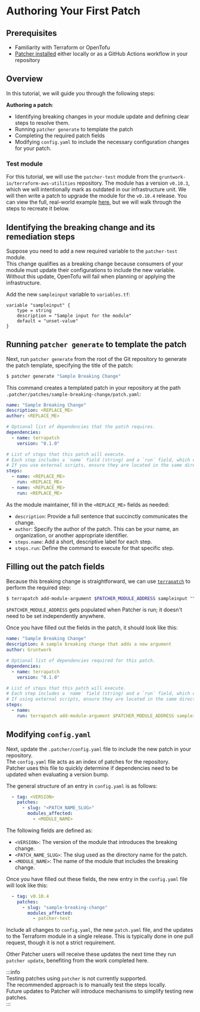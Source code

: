 # Authoring Your First Patch

## Prerequisites
* Familiarity with Terraform or OpenTofu  
* [Patcher installed](/2.0/docs/patcher/installation/) either locally or as a GitHub Actions workflow in your repository  


## Overview

In this tutorial, we will guide you through the following steps:  

**Authoring a patch**:
* Identifying breaking changes in your module update and defining clear steps to resolve them. 
* Running `patcher generate` to template the patch  
* Completing the required patch fields  
* Modifying `config.yaml` to include the necessary configuration changes for your patch.


### Test module

For this tutorial, we will use the `patcher-test` module from the `gruntwork-io/terraform-aws-utilities` repository. The module has a version `v0.10.3`, which we will intentionally mark as outdated in our infrastructure unit. We will then write a patch to upgrade the module for the `v0.10.4` release. You can view the full, real-world example [here](https://github.com/gruntwork-io/terraform-aws-utilities/pull/102/), but we will walk through the steps to recreate it below.  

## Identifying the breaking change and its remediation steps

Suppose you need to add a new required variable to the `patcher-test` module.  
This change qualifies as a breaking change because consumers of your module must update their configurations to include the new variable. Without this update, OpenTofu will fail when planning or applying the infrastructure.  

<!-- spell-checker: disable -->
Add the new `sampleinput` variable to `variables.tf`:

```hcl title="$$DIRECTORY$$/variables.tf"
variable "sampleinput" {
    type = string
    description = "Sample input for the module"
    default = "unset-value"
}
```
<!-- spell-checker: enable -->

## Running `patcher generate` to template the patch

Next, run `patcher generate` from the root of the Git repository to generate the patch template, specifying the title of the patch:  

```bash
$ patcher generate "Sample Breaking Change"
```

This command creates a templated patch in your repository at the path `.patcher/patches/sample-breaking-change/patch.yaml`:  

```yaml title=".patcher/patches/sample-breaking-change/patch.yaml"
name: "Sample Breaking Change"
description: <REPLACE_ME>
author: <REPLACE_ME>

# Optional list of dependencies that the patch requires.
dependencies:
  - name: terrapatch
    version: "0.1.0"

# List of steps that this patch will execute.  
# Each step includes a `name` field (string) and a `run` field, which can specify either an OS command or an external script to execute.  
# If you use external scripts, ensure they are located in the same directory as the `patch.yaml` file.  
steps:
  - name: <REPLACE_ME>
    run: <REPLACE_ME>
  - name: <REPLACE_ME>
    run: <REPLACE_ME>
```
As the module maintainer, fill in the `<REPLACE_ME>` fields as needed:  
* `description`: Provide a full sentence that succinctly communicates the change.  
* `author`: Specify the author of the patch. This can be your name, an organization, or another appropriate identifier.  
* `steps.name`: Add a short, descriptive label for each step.  
* `steps.run`: Define the command to execute for that specific step.  

## Filling out the patch fields

Because this breaking change is straightforward, we can use [`terrapatch`](https://github.com/gruntwork-io/terrapatch) to perform the required step:  

<!-- spell-checker: disable -->
```bash
$ terrapatch add-module-argument $PATCHER_MODULE_ADDRESS sampleinput "\"samplevalue\""
```
<!-- spell-checker: enable -->

`$PATCHER_MODULE_ADDRESS` gets populated when Patcher is run; it doesn't need to be set independently anywhere. 

Once you have filled out the fields in the patch, it should look like this:  

<!-- spell-checker: disable -->
```yaml
name: "Sample Breaking Change"
description: A sample breaking change that adds a new argument
author: Gruntwork

# Optional list of dependencies required for this patch.  
dependencies:  
  - name: terrapatch  
    version: "0.1.0"  

# List of steps that this patch will execute.  
# Each step includes a `name` field (string) and a `run` field, which can specify either an OS command or an external script.  
# If using external scripts, ensure they are located in the same directory as the `patch.yaml` file.  
steps: 
  - name:
    run: terrapatch add-module-argument $PATCHER_MODULE_ADDRESS sampleinput "\"samplevalue\""
```
<!-- spell-checker: enable -->

## Modifying `config.yaml`

Next, update the `.patcher/config.yaml` file to include the new patch in your repository.  
The `config.yaml` file acts as an index of patches for the repository.  
Patcher uses this file to quickly determine if dependencies need to be updated when evaluating a version bump.  

The general structure of an entry in `config.yaml` is as follows:  

```yaml
  - tag: <VERSION>
    patches:
      - slug: "<PATCH_NAME_SLUG>"
        modules_affected:
          - <MODULE_NAME>
```

The following fields are defined as:  
* `<VERSION>`: The version of the module that introduces the breaking change.  
* `<PATCH_NAME_SLUG>`: The slug used as the directory name for the patch.  
* `<MODULE_NAME>`: The name of the module that includes the breaking change.  

Once you have filled out these fields, the new entry in the `config.yaml` file will look like this:  

```yaml
  - tag: v0.10.4
    patches:
      - slug: "sample-breaking-change"
        modules_affected:
          - patcher-test
```

Include all changes to `config.yaml`, the new `patch.yaml` file, and the updates to the Terraform module in a single release. This is typically done in one pull request, though it is not a strict requirement.  

Other Patcher users will receive these updates the next time they run `patcher update`, benefiting from the work completed here.  

:::info  
Testing patches using `patcher` is not currently supported.  
The recommended approach is to manually test the steps locally.  
Future updates to Patcher will introduce mechanisms to simplify testing new patches.  
:::  
